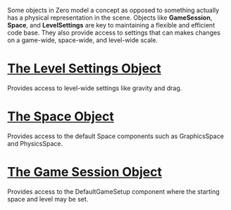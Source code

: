 


Some objects in Zero model a concept as opposed to something actually has a physical representation in the scene. Objects like **GameSession**, **Space**, and **LevelSettings** are key to maintaining a flexible and efficient code base. They also provide access to settings that can makes changes on a game-wide, space-wide, and level-wide scale.

 # [The Level Settings Object](https://github.com/ZilchEngine/ZilchDocs/blob/master/zero_editor_documentation/zeromanual/architecture/objects/levelsettings.markdown)

Provides access to level-wide settings like gravity and drag.

 # [The Space Object](https://github.com/ZilchEngine/ZilchDocs/blob/master/zero_editor_documentation/zeromanual/architecture/objects/spaces.markdown)

Provides access to the default Space components such as GraphicsSpace and PhysicsSpace.

 # [The Game Session Object](https://github.com/ZilchEngine/ZilchDocs/blob/master/zero_editor_documentation/zeromanual/architecture/objects/gamesession.markdown)

Provides access to the DefaultGameSetup component where the starting space and level may be set.

 

 